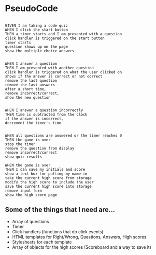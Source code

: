 # PseudoCode

```

GIVEN I am taking a code quiz
WHEN I click the start button
THEN a timer starts and I am presented with a question
click handler is triggered on the start button
timer starts
question shows up on the page
show the multiple choice answers


WHEN I answer a question
THEN I am presented with another question
click handler is triggered on what the user clicked on
shows if the answer is correct or not correct
remove the last question
remove the last answers
after a short time,
remove incorrect/correct,
show the new question


WHEN I answer a question incorrectly
THEN time is subtracted from the clock
if the answer is incorrect,
decrement the timer's time


WHEN all questions are answered or the timer reaches 0
THEN the game is over
stop the timer
remove the question from display
remove incorrect/correct
show quiz results

WHEN the game is over
THEN I can save my initials and score
show a text box for putting my name in
take the current high score from storage
modify the high score to include the user
save the current high score into storage
remove input form
show the high score page

```

## Some of the things that I need are...

* Array of questions
* Timer
* Click handlers (functions that do click events)
* HTML templates for Right/Wrong, Questions, Answers, High scores
* Stylesheets for each template
* Array of objects for the high scores (Scoreboard and a way to save it)
